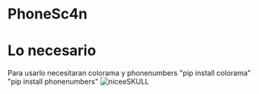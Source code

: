 # PhoneSc4n
# Lo necesario
Para usarlo necesitaran colorama y phonenumbers
"pip install colorama"
"pip install phonenumbers"
![niceeSKULL](https://user-images.githubusercontent.com/84819214/129421597-89771552-83d7-404e-b306-5eef89b05ad8.jpg)



